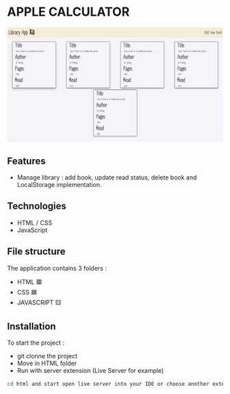 # APPLE CALCULATOR 

![alt text](https://github.com/Dramane-dev/library-app/blob/master/LibraryApp.png?raw=true)


## Features
 
- Manage library : add book, update read status, delete book and LocalStorage implementation.

## Technologies

- HTML / CSS 
- JavaScript 


## File structure

The application contains 3 folders :

- HTML        🟥
- CSS         🟦
- JAVASCRIPT  🟨


## Installation

To start the project :

- git clonne the project 
- Move in HTML folder
- Run with server extension (Live Server for example)

```bash
cd html and start open live server into your IDE or choose another extension.
```
